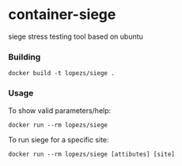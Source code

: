 # container-siege
siege stress testing tool based on ubuntu

### Building
```
docker build -t lopezs/siege .
```

### Usage
To show valid parameters/help:
```
docker run --rm lopezs/siege
```
To run siege for a specific site:
```
docker run --rm lopezs/siege [attibutes] [site]
```
